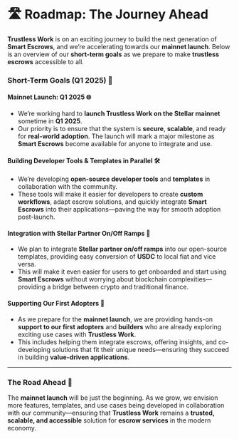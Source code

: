 # 🛣️ Roadmap: The Journey Ahead

**Trustless Work** is on an exciting journey to build the next generation of **Smart Escrows**, and we’re accelerating towards our **mainnet launch**. Below is an overview of our **short-term goals** as we prepare to make **trustless escrows** accessible to all.

### **Short-Term Goals (Q1 2025)** 🚀

#### &#x20;**Mainnet Launch: Q1 2025** 🌐

* We’re working hard to **launch Trustless Work on the Stellar mainnet** sometime in **Q1 2025**.
* Our priority is to ensure that the system is **secure**, **scalable**, and ready for **real-world adoption**. The launch will mark a major milestone as **Smart Escrows** become available for anyone to integrate and use.

#### &#x20;**Building Developer Tools & Templates in Parallel** 🛠️

* We’re developing **open-source developer tools** and **templates** in collaboration with the community.
* These tools will make it easier for developers to create **custom workflows**, adapt escrow solutions, and quickly integrate **Smart Escrows** into their applications—paving the way for smooth adoption post-launch.

#### **Integration with Stellar Partner On/Off Ramps** 🔄

* We plan to integrate **Stellar partner on/off ramps** into our open-source templates, providing easy conversion of **USDC** to local fiat and vice versa.
* This will make it even easier for users to get onboarded and start using **Smart Escrows** without worrying about blockchain complexities—providing a bridge between crypto and traditional finance.

#### &#x20;**Supporting Our First Adopters** 🤝

* As we prepare for the **mainnet launch**, we are providing hands-on **support to our first adopters** and **builders** who are already exploring exciting use cases with **Trustless Work**.
* This includes helping them integrate escrows, offering insights, and co-developing solutions that fit their unique needs—ensuring they succeed in building **value-driven applications**.

***

### **The Road Ahead** 🌟

The **mainnet launch** will be just the beginning. As we grow, we envision more features, templates, and use cases being developed in collaboration with our community—ensuring that **Trustless Work** remains a **trusted, scalable, and accessible** solution for **escrow services** in the modern economy.
